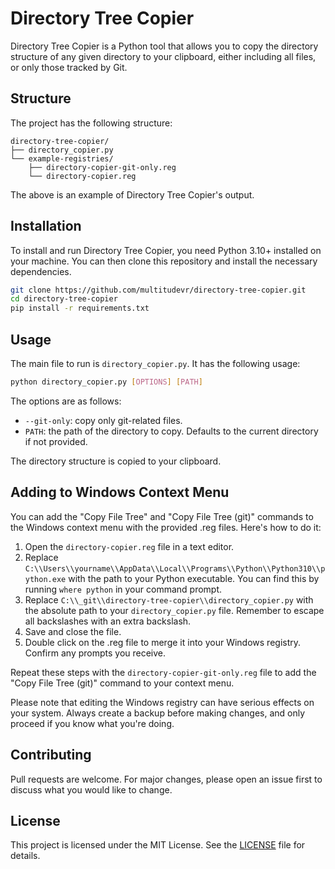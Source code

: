 # Directory Tree Copier

Directory Tree Copier is a Python tool that allows you to copy the directory structure of any given directory to your clipboard, either including all files, or only those tracked by Git.

## Structure

The project has the following structure:

```
directory-tree-copier/
├── directory_copier.py
└── example-registries/
    ├── directory-copier-git-only.reg
    └── directory-copier.reg
```
The above is an example of Directory Tree Copier's output.

## Installation

To install and run Directory Tree Copier, you need Python 3.10+ installed on your machine. You can then clone this repository and install the necessary dependencies.

```bash
git clone https://github.com/multitudevr/directory-tree-copier.git
cd directory-tree-copier
pip install -r requirements.txt
```

## Usage

The main file to run is `directory_copier.py`. It has the following usage:

```bash
python directory_copier.py [OPTIONS] [PATH]
```

The options are as follows:

- `--git-only`: copy only git-related files.
- `PATH`: the path of the directory to copy. Defaults to the current directory if not provided.

The directory structure is copied to your clipboard.

## Adding to Windows Context Menu

You can add the "Copy File Tree" and "Copy File Tree (git)" commands to the Windows context menu with the provided .reg files. Here's how to do it:

1. Open the `directory-copier.reg` file in a text editor. 
2. Replace `C:\\Users\\yourname\\AppData\\Local\\Programs\\Python\\Python310\\python.exe` with the path to your Python executable. You can find this by running `where python` in your command prompt.
3. Replace `C:\\_git\\directory-tree-copier\\directory_copier.py` with the absolute path to your `directory_copier.py` file. Remember to escape all backslashes with an extra backslash.
4. Save and close the file.
5. Double click on the .reg file to merge it into your Windows registry. Confirm any prompts you receive.

Repeat these steps with the `directory-copier-git-only.reg` file to add the "Copy File Tree (git)" command to your context menu.

Please note that editing the Windows registry can have serious effects on your system. Always create a backup before making changes, and only proceed if you know what you're doing.

## Contributing

Pull requests are welcome. For major changes, please open an issue first to discuss what you would like to change.

## License

This project is licensed under the MIT License. See the [LICENSE](https://github.com/yourusername/directory-tree-copier/blob/master/LICENSE) file for details.